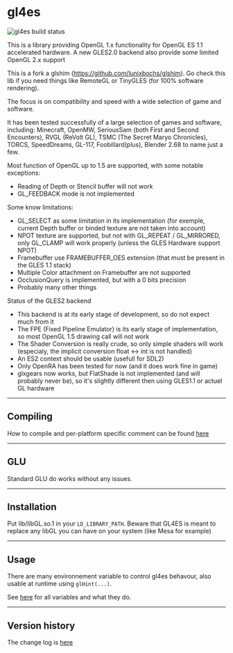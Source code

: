 gl4es
====

![gl4es build status](https://api.travis-ci.org/ptitSeb/gl4es.png "gl4es build status")

This is a library providing OpenGL 1.x functionality for OpenGL ES 1.1 accelerated hardware.
A new GLES2.0 backend also provide some limited OpenGL 2.x support

This is a fork a glshim (https://github.com/lunixbochs/glshim). Go check this lib if you need things like RemoteGL or TinyGLES (for 100% software rendering).

The focus is on compatibility and speed with a wide selection of game and software.

It has been tested successfully of a large selection of games and software, including: Minecraft, OpenMW, SeriousSam (both First and Second Encounters), RVGL (ReVolt GL), TSMC (The Secret Maryo Chronicles), TORCS, SpeedDreams, GL-117, Foobillard(plus), Blender 2.68 to name just a few.

Most function of OpenGL up to 1.5 are supported, with some notable exceptions:
 * Reading of Depth or Stencil buffer will not work
 * GL_FEEDBACK mode is not implemented
 
Some know limitations:
 * GL_SELECT as some limitation in its implementation (for exemple, current Depth buffer or binded texture are not taken into account)
 * NPOT texture are supported, but not with GL_REPEAT / GL_MIRRORED, only GL_CLAMP will work properly (unless the GLES Hardware support NPOT)
 * Framebuffer use FRAMEBUFFER_OES extension (that must be present in the GLES 1.1 stack)
 * Multiple Color attachment on Framebuffer are not supported
 * OcclusionQuery is implemented, but with a 0 bits precision
 * Probably many other things

Status of the GLES2 backend
 * This backend is at its early stage of development, so do not expect much from it
 * The FPE (Fixed Pipeline Emulator) is its early stage of implementation, so most OpenGL 1.5 drawing call will not work
 * The Shader Conversion is really crude, so only simple shaders will work (especialy, the implicit conversion float <-> int is not handled)
 * An ES2 context should be usable (usefull for SDL2)
 * Only OpenRA has been tested for now (and it does work fine in game)
 * glxgears now works, but FlatShade is not implemented (and will probably never be), so it's slightly different then using GLES1.1 or actuel GL hardware

----

Compiling
----
How to compile and per-platform specific comment can be found [here](COMPILE.md)

----

GLU
----

Standard GLU do works without any issues.

----

Installation
----

Put lib/libGL.so.1 in your `LD_LIBRARY_PATH`.
Beware that GL4ES is meant to replace any libGL you can have on your system (like Mesa for example)

----

Usage
----

There are many environnement variable to control gl4es behavour, also usable at runtime using `glHint(...)`.

See [here](USAGE.md) for all variables and what they do.

----

Version history
----

The change log is [here](CHANGELOG.md)
